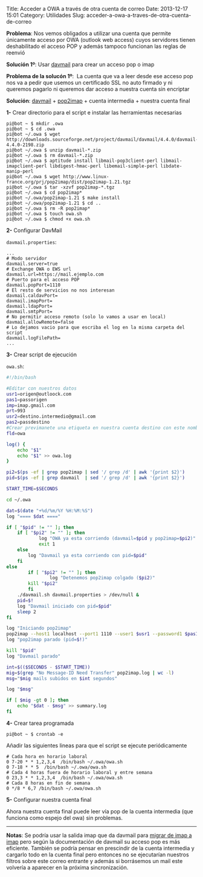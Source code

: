 Title: Acceder a OWA a través de otra cuenta de correo
Date: 2013-12-17 15:01
Category: Utilidades
Slug: acceder-a-owa-a-traves-de-otra-cuenta-de-correo


**Problema**: Nos vemos obligados a utilizar una cuenta que permite
únicamente acceso por OWA (outlook web access) cuyos servidores tienen
deshabilitado el acceso POP y además tampoco funcionan las reglas de
reenvió

**Solución 1º**: Usar
[davmail](http://davmail.sourceforge.net/serversetup.html) para crear un
acceso pop o imap

**Problema de la solucón 1º**:  La cuenta que va a leer desde ese acceso
pop nos va a pedir que usemos un certificado SSL no auto firmado y ni
queremos pagarlo ni queremos dar acceso a nuestra cuenta sin encriptar

**Solución**:
[davmail](http://davmail.sourceforge.net/serversetup.html) +
[pop2imap](http://www.linux-france.org/prj/pop2imap/) + cuenta
intermedia + nuestra cuenta final

**1-** Crear directorio para el script e instalar las herramientas
necesarias

```console
pi@bot ~ $ mkdir .owa
pi@bot ~ $ cd .owa
pi@bot ~/.owa $ wget http://downloads.sourceforge.net/project/davmail/davmail/4.4.0/davmail-4.4.0-2198.zip
pi@bot ~/.owa $ unzip davmail-*.zip
pi@bot ~/.owa $ rm davmail-*.zip
pi@bot ~/.owa $ aptitude install libmail-pop3client-perl libmail-imapclient-perl libdigest-hmac-perl libemail-simple-perl libdate-manip-perl
pi@bot ~/.owa $ wget http://www.linux-france.org/prj/pop2imap/dist/pop2imap-1.21.tgz
pi@bot ~/.owa $ tar -xzvf pop2imap-*.tgz
pi@bot ~/.owa $ cd pop2imap*
pi@bot ~/.owa/pop2imap-1.21 $ make install
pi@bot ~/.owa/pop2imap-1.21 $ cd ..
pi@bot ~/.owa $ rm -R pop2imap*
pi@bot ~/.owa $ touch owa.sh
pi@bot ~/.owa $ chmod +x owa.sh
```

**2-** Configurar DavMail

`davmail.properties`:

```properties
...
# Modo servidor
davmail.server=true
# Exchange OWA o EWS url
davmail.url=https://mail.ejemplo.com
# Puerto para el acceso POP
davmail.popPort=1110
# El resto de servicios no nos interesan
davmail.caldavPort=
davmail.imapPort=
davmail.ldapPort=
davmail.smtpPort=
# No permitir acceso remoto (solo lo vamos a usar en local)
davmail.allowRemote=false
# Lo dejamos vacio para que escriba el log en la misma carpeta del script
davmail.logFilePath=
...
```

**3-** Crear script de ejecución

`owa.sh`:

```bash
#!/bin/bash

#Editar con nuestros datos
usr1=origen@outloock.com
pas1=passorigen
imp=imap.gmail.com
prt=993
usr2=destino.intermedio@gmail.com
pas2=passdestino
#Crear previmanete una etiqueta en nuestra cuenta destino con este nombre
fld=owa

log() {
    echo "$1"
    echo "$1" >> owa.log
}

pi2=$(ps -ef | grep pop2imap | sed '/ grep /d' | awk '{print $2}')
pid=$(ps -ef | grep davmail  | sed '/ grep /d' | awk '{print $2}')

START_TIME=$SECONDS

cd ~/.owa

dat=$(date "+%d/%m/%Y %H:%M:%S")
log "==== $dat ===="

if [ "$pid" != "" ]; then
    if [ "$pi2" != "" ]; then
            log "OWA ya esta corriendo (davmail=$pid y pop2imap=$pi2)"
            exit 1
    else 
        log "Davmail ya esta corriendo con pid=$pid"
    fi
else
        if [ "$pi2" != "" ]; then
                log "Detenemos pop2imap colgado ($pi2)"
        kill "$pi2"
        fi
    ./davmail.sh davmail.properties > /dev/null &
    pid=$!
    log "Davmail iniciado con pid=$pid"
    sleep 2
fi

log "Iniciando pop2imap"
pop2imap --host1 localhost --port1 1110 --user1 $usr1 --password1 $pas1 --host2 $imp --port2 $prt --user2 $usr2 --password2 $pas2 --folder $fld --ssl2 > pop2imap.log
log "pop2imap parado (pid=$!)"

kill "$pid"
log "Davmail parado"

int=$(($SECONDS - $START_TIME))
mig=$(grep "No Message-ID Need Transfer" pop2imap.log | wc -l)
msg="$mig mails subidos en $int segundos"

log "$msg"

if [ $mig -gt 0 ]; then
    echo "$dat - $msg" >> summary.log
fi
```

**4-** Crear tarea programada

```console
pi@bot ~ $ crontab -e
```

Añadir las siguientes lineas para que el script se ejecute
periódicamente

```
# Cada hora en horario laboral
0 7-20 * * 1,2,3,4  /bin/bash ~/.owa/owa.sh
0 7-18 * * 5  /bin/bash ~/.owa/owa.sh
# Cada 4 horas fuera de horario laboral y entre semana
0 23,3 * * 1,2,3,4  /bin/bash ~/.owa/owa.sh
# Cada 8 horas en fin de semana
0 */8 * 6,7 /bin/bash ~/.owa/owa.sh
```

**5-** Configurar nuestra cuenta final

Ahora nuestra cuenta final puede leer vía pop de la cuenta intermedia
(que funciona como espejo del owa) sin problemas.

------------------------------------------------------------------------

**Notas**: Se podría usar la salida imap que da davmail para [migrar de
imap a imap](http://imapsync.lamiral.info/) pero según la documentación
de davmail su acceso pop es más eficiente. También se podría pensar en
prescindir de la cuenta intermedia y cargarlo todo en la cuenta final
pero entonces no se ejecutarían nuestros filtros sobre este correo
entrante y además si borrásemos un mail este volvería a aparecer en la
próxima sincronización.
